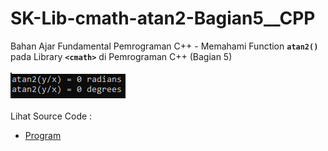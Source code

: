 # SK-Lib-cmath-atan2-Bagian5__CPP
Bahan Ajar Fundamental Pemrograman C++ - Memahami Function <code><b>atan2()</b></code> pada Library <code><b>&lt;cmath></b></code> di Pemrograman C++ (Bagian 5)<br><br>
<img src="https://github.com/RizkyKhapidsyah/SK-Lib-cmath-atan2-Bagian5__CPP/blob/master/SK-Lib-cmath-atan2-Bagian5__CPP/result/001.PNG"><br><br>
Lihat Source Code : <br>
- <a href="https://github.com/RizkyKhapidsyah/SK-Lib-cmath-atan2-Bagian5__CPP/blob/master/SK-Lib-cmath-atan2-Bagian5__CPP/Source.cpp">Program</a>
